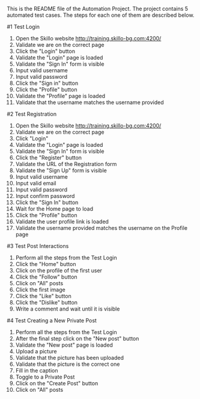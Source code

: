 This is the README file of the Automation Project. The project contains 5 automated test cases. The steps for each one of them are described below.

#1 Test Login

1. Open the Skillo website http://training.skillo-bg.com:4200/
2. Validate we are on the correct page
3. Click the "Login" button
4. Validate the "Login" page is loaded
5. Validate the "Sign In" form is visible
6. Input valid username
7. Input valid password
8. Click the "Sign in" button
9. Click the "Profile" button
10. Validate the "Profile" page is loaded
11. Validate that the username matches the username provided



#2 Test Registration

1. Open the Skillo website http://training.skillo-bg.com:4200/
2. Validate we are on the correct page
3. Click "Login"
4. Validate the "Login" page is loaded
5. Validate the "Sign In" form is visible
4. Click the "Register" button
5. Validate the URL of the Registration form
6. Validate the "Sign Up" form is visible
7. Input valid username
8. Input valid email
9. Input valid password
11. Input confirm password
13. Click the "Sign In" button
14. Wait for the Home page to load
15. Click the "Profile" button
16. Validate the user profile link is loaded
17. Validate the username provided matches the username on the Profile page



#3 Test Post Interactions

1. Perform all the steps from the Test Login
2. Click the "Home" button
3. Click on the profile of the first user
4. Click the "Follow" button
5. Click on "All" posts
6. Click the first image
7. Click the "Like" button
8. Click the "Dislike" button
9. Write a comment and wait until it is visible


#4 Test Creating a New Private Post

1. Perform all the steps from the Test Login
2. After the final step click on the "New post" button
3. Validate the "New post" page is loaded
4. Upload a picture
5. Validate that the picture has been uploaded
6. Validate that the picture is the correct one
7. Fill in the caption
8. Toggle to a Private Post
9. Click on the "Create Post" button
10. Click on "All" posts